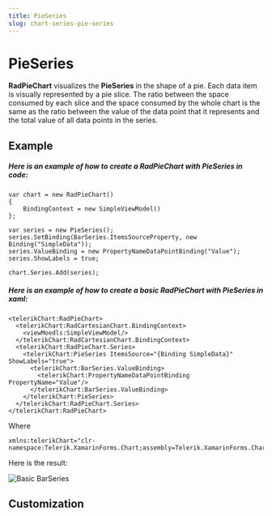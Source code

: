 ```yaml
---
title: PieSeries
slug: chart-series-pie-series
---
```

# PieSeries #

**RadPieChart** visualizes the **PieSeries** in the shape of a pie. Each data item is visually represented by a pie slice. The ratio between the space consumed by each slice and the space consumed by the whole chart is the same as the ratio between the value of the data point that it represents and the total value of all data points in the series.
## Example ##
##### Here is an example of how to create a RadPieChart with PieSeries in **code**: #####

	var chart = new RadPieChart()
	{
	    BindingContext = new SimpleViewModel()
	};
	
	var series = new PieSeries();
	series.SetBinding(BarSeries.ItemsSourceProperty, new Binding("SimpleData"));    
	series.ValueBinding = new PropertyNameDataPointBinding("Value");
	series.ShowLabels = true;
	
	chart.Series.Add(series);

##### Here is an example of how to create a basic RadPieChart with PieSeries in **xaml**: #####

	<telerikChart:RadPieChart>
	  <telerikChart:RadCartesianChart.BindingContext>
	    <viewMoedls:SimpleViewModel/>
	  </telerikChart:RadCartesianChart.BindingContext>
	  <telerikChart:RadPieChart.Series>
	    <telerikChart:PieSeries ItemsSource="{Binding SimpleData}" ShowLabels="true">
	      <telerikChart:BarSeries.ValueBinding>
	        <telerikChart:PropertyNameDataPointBinding PropertyName="Value"/>
	      </telerikChart:BarSeries.ValueBinding>
	    </telerikChart:PieSeries>
	  </telerikChart:RadPieChart.Series>
	</telerikChart:RadPieChart>
Where

	xmlns:telerikChart="clr-namespace:Telerik.XamarinForms.Chart;assembly=Telerik.XamarinForms.Chart"

Here is the result:

![Basic BarSeries]()
## Customization ##
